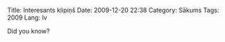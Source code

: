Title: Interesants klipiņš
Date: 2009-12-20 22:38
Category: Sākums
Tags: 2009
Lang: lv

Did you know?
